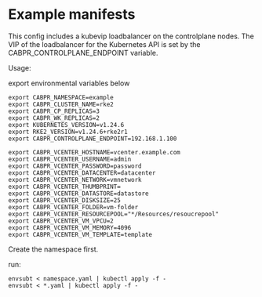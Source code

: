 # Example manifests

This config includes a kubevip loadbalancer on the controlplane nodes. The VIP of the loadbalancer for the Kubernetes API is set by the CABPR_CONTROLPLANE_ENDPOINT variable.

Usage: 

export environmental variables below

```
export CABPR_NAMESPACE=example
export CABPR_CLUSTER_NAME=rke2
export CABPR_CP_REPLICAS=3
export CABPR_WK_REPLICAS=2
export KUBERNETES_VERSION=v1.24.6
export RKE2_VERSION=v1.24.6+rke2r1
export CABPR_CONTROLPLANE_ENDPOINT=192.168.1.100

export CABPR_VCENTER_HOSTNAME=vcenter.example.com
export CABPR_VCENTER_USERNAME=admin
export CABPR_VCENTER_PASSWORD=password
export CABPR_VCENTER_DATACENTER=datacenter
export CABPR_VCENTER_NETWORK=vmnetwork
export CABPR_VCENTER_THUMBPRINT=
export CABPR_VCENTER_DATASTORE=datastore
export CABPR_VCENTER_DISKSIZE=25
export CABPR_VCENTER_FOLDER=vm-folder
export CABPR_VCENTER_RESOURCEPOOL="*/Resources/resoucrepool"
export CABPR_VCENTER_VM_VPCU=2
export CABPR_VCENTER_VM_MEMORY=4096
export CABPR_VCENTER_VM_TEMPLATE=template
```

Create the namespace first.

run:
```shell
envsubt < namespace.yaml | kubectl apply -f -
envsubt < *.yaml | kubectl apply -f -
```
